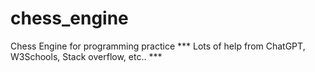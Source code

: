 # chess_engine
Chess Engine for programming practice
*** Lots of help from ChatGPT, W3Schools, Stack overflow, etc.. ***
